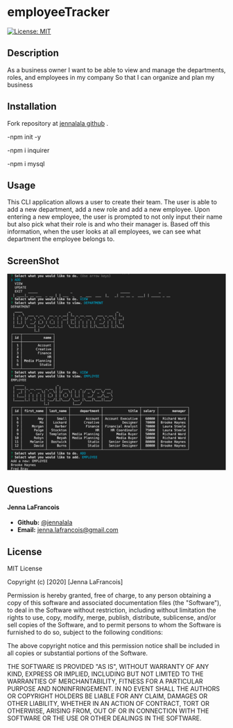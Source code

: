 # employeeTracker

[![License: MIT](https://img.shields.io/badge/License-MIT-yellow.svg)](https://opensource.org/licenses/MIT)

## Description

As a business owner
I want to be able to view and manage the departments, roles, and employees in my company
So that I can organize and plan my business

## Installation

Fork repository at [jennalala github](https://github.com/jennalala/employeeTracker) .

-npm init -y

-npm i inquirer

-npm i mysql

## Usage

This CLI application allows a user to create their team. The user is able to add a new department, add a new role and add a new employee. Upon entering a new employee, the user is prompted to not only input their name but also pick what their role is and who their manager is. Based off this information, when the user looks at all employees, we can see what department the employee belongs to. 

## ScreenShot

![Screenshot](./images/employeeTracker.png)


## Questions

####  **Jenna LaFrancois** 
*  **Github:** [@jennalala](https://github.com/jennalala)
*  **Email:** [jenna.lafrancois@gmail.com](jenna.lafrancois@gmail.com)

## License

MIT License

Copyright (c) [2020] [Jenna LaFrancois]

Permission is hereby granted, free of charge, to any person obtaining a copy
of this software and associated documentation files (the "Software"), to deal
in the Software without restriction, including without limitation the rights
to use, copy, modify, merge, publish, distribute, sublicense, and/or sell
copies of the Software, and to permit persons to whom the Software is
furnished to do so, subject to the following conditions:

The above copyright notice and this permission notice shall be included in all
copies or substantial portions of the Software.

THE SOFTWARE IS PROVIDED "AS IS", WITHOUT WARRANTY OF ANY KIND, EXPRESS OR
IMPLIED, INCLUDING BUT NOT LIMITED TO THE WARRANTIES OF MERCHANTABILITY,
FITNESS FOR A PARTICULAR PURPOSE AND NONINFRINGEMENT. IN NO EVENT SHALL THE
AUTHORS OR COPYRIGHT HOLDERS BE LIABLE FOR ANY CLAIM, DAMAGES OR OTHER
LIABILITY, WHETHER IN AN ACTION OF CONTRACT, TORT OR OTHERWISE, ARISING FROM,
OUT OF OR IN CONNECTION WITH THE SOFTWARE OR THE USE OR OTHER DEALINGS IN THE
SOFTWARE.
